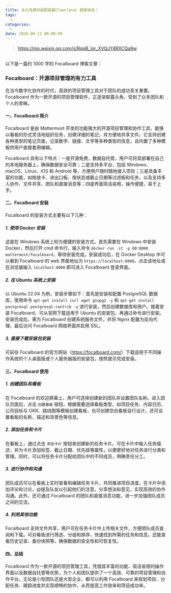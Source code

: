 ```yaml
---
title: 永久免费的高配容器Clawcloud，超爽体验！
tags:
  - 
categories:
  - 
date: 2026-06-11 00:00:00
---
```


> https://mp.weixin.qq.com/s/RqpB_lqr_XVQJY4RXCQa9w

<!-- more -->

## 

以下是一篇约 1000 字的 Focalboard 博客文章：

### Focalboard：开源项目管理的有力工具

在当今数字化协作的时代，高效的项目管理工具对于团队的成功至关重要。Focalboard 作为一款开源的项目管理软件，正逐渐崭露头角，受到了众多团队和个人的青睐。

#### 一、Focalboard 简介

Focalboard 是由 Mattermost 开发的功能强大的开源项目管理和协作工具，能够以看板的形式灵活地组织任务，创建详细的笔记，并方便地共享文件。它支持创建各种类型的笔记页面，记录数字、链接、文字等多种类型的信息，且内置了多种模板供用户直接套用编辑。

Focalboard 具有以下特点：一是开源免费，数据自托管，用户可将其部署在自己的本地服务器上，确保数据安全可靠；二是支持多平台，包括 Windows、macOS、Linux、iOS 和 Android 等，方便用户随时随地接入项目；三是具备丰富的功能，如拖放卡、进出口板、按状态或截止日期等过滤板和任务，以及支持多人协作、文件共享、团队和直接消息等；四是界面简洁易用，操作便捷，易于上手。

#### 二、Focalboard 安装

Focalboard 的安装方式主要有以下几种：

##### 1. 使用 Docker 安装

这是在 Windows 系统上较为便捷的安装方式。首先需要在 Windows 中安装 Docker，然后打开 cmd 命令行，输入命令 `docker run -it -p 80:8000 mattermost/focalboard`，等待安装完成。安装成功后，在 Docker Desktop 中可以看到 Focalboard 的 web 界面地址为 `https://localhost:8000`，点击该地址或在浏览器输入 `localhost:8000` 即可进入 Focalboard 登录界面。

##### 2. 在 Ubuntu 系统上安装

以 Ubuntu 22.04 为例，安装步骤如下：首先是安装和配置 PostgreSQL 数据库，使用命令 `apt-get install curl wget gnupg2 -y` 和 `apt-get install postgresql postgresql-contrib -y` 进行安装，然后创建数据库和用户。接着安装 Focalboard，可从官网下载适用于 Ubuntu 的安装包，再通过命令进行安装。安装完成后，需为 Focalboard 创建系统服务文件，并将 Nginx 配置为反向代理，最后访问 Focalboard 网络界面并启用 SSL。

##### 3. 直接下载安装包安装

可前往 Focalboard 的官方网站（<https://focalboard.com/>）下载适用于不同操作系统的个人桌面版或个人服务器版的安装包，按照提示完成安装。

#### 三、Focalboard 使用

##### 1. 创建团队和看板

在 Focalboard 的欢迎屏幕上，用户可选择创建新的团队并设置团队名称。进入团队页面后，点击 `创建看板` 按钮，根据需要选择看板类型，如项目任务、内容日历、公司目标与 OKR、路线图等模板创建看板，也可创建空白看板自行设计。还可设置看板的名称、描述和背景色等信息。

##### 2. 添加任务和卡片

在看板上，通过点击 `添加卡片` 按钮来创建新的任务卡片。可在卡片中输入任务描述，并为卡片添加标签、截止日期、优先级等属性，以便更好地对任务进行分类和管理。同时，可以将任务卡片分配给团队中的不同成员，明确责任分工。

##### 3. 进行协作和沟通

团队成员可以在看板上实时查看和编辑任务卡片，共同推进项目进度。在卡片中添加评论和讨论，@提及队友以引起他们的注意，分享想法和意见，实现高效的协作沟通。此外，还可通过 Focalboard 的团队和直接消息功能，进一步加强团队成员之间的交流。

##### 4. 利用其他功能

Focalboard 支持文件共享，用户可在任务卡片中上传相关文件，方便团队成员查阅和下载。可对看板进行筛选、分组和排序，快速找到所需的任务和信息。还能查看历史记录、备份快照等，确保数据的安全性和可恢复性。

#### 四、总结

Focalboard 作为一款开源的项目管理工具，凭借其丰富的功能、简洁易用的操作界面以及数据自托管等优势，为个人和团队提供了一个高效、可靠的项目管理和协作平台。无论是小型团队还是大型企业，都可以利用 Focalboard 来规划项目、分配任务、跟踪进度并实现顺畅的协作，从而提高工作效率和项目成功率。